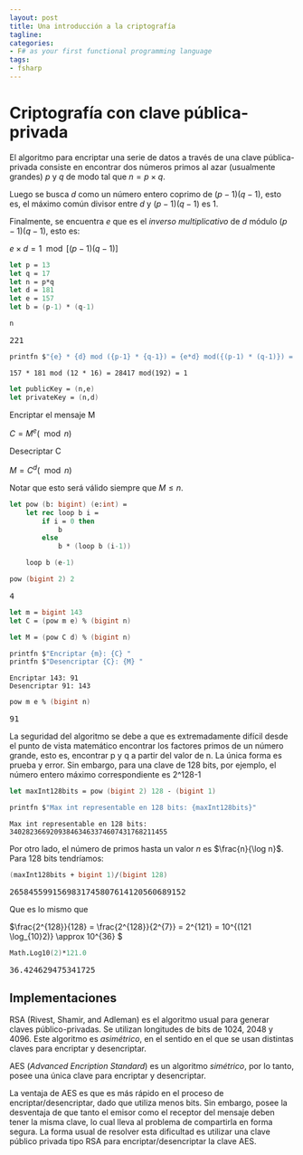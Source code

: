 ```yaml
---
layout: post
title: Una introducción a la criptografía
tagline: 
categories: 
- F# as your first functional programming language
tags:
- fsharp
---
```


# Criptografía con clave pública-privada

El algoritmo para encriptar una serie de datos a través de una clave pública-privada consiste en encontrar dos números primos al azar (usualmente grandes) $p$ y $q$ de modo tal que $n = p \times q$.

Luego se busca $d$ como un número entero coprimo de $(p-1)(q-1)$, esto es, el máximo común divisor entre $d$ y $(p-1)(q-1)$ es 1. 

Finalmente, se encuentra $e$ que es el _inverso multiplicativo_ de $d$ módulo $(p-1)(q-1)$, esto es:

$e \times d = 1 \mod [(p-1)(q-1)]$



```fsharp
let p = 13
let q = 17
let n = p*q 
let d = 181 
let e = 157 
let b = (p-1) * (q-1)

n
```


<div class="dni-plaintext"><pre>221</pre></div><style>
.dni-code-hint {
    font-style: italic;
    overflow: hidden;
    white-space: nowrap;
}
.dni-treeview {
    white-space: nowrap;
}
.dni-treeview td {
    vertical-align: top;
    text-align: start;
}
details.dni-treeview {
    padding-left: 1em;
}
table td {
    text-align: start;
}
table tr { 
    vertical-align: top; 
    margin: 0em 0px;
}
table tr td pre 
{ 
    vertical-align: top !important; 
    margin: 0em 0px !important;
} 
table th {
    text-align: start;
}
</style>


```fsharp
printfn $"{e} * {d} mod ({p-1} * {q-1}) = {e*d} mod({(p-1) * (q-1)}) = {e*d % b}"
```

    157 * 181 mod (12 * 16) = 28417 mod(192) = 1


```fsharp
let publicKey = (n,e)
let privateKey = (n,d)
```

Encriptar el mensaje M 

$C = M^e (\mod n)$

Desecriptar C

$M = C^d (\mod n)$ 

Notar que esto será válido siempre que $M \le n$.

```fsharp
let pow (b: bigint) (e:int) =
    let rec loop b i = 
        if i = 0 then 
            b
        else 
            b * (loop b (i-1))

    loop b (e-1)         

```

```fsharp
pow (bigint 2) 2
```


<div class="dni-plaintext"><pre>4</pre></div><style>
.dni-code-hint {
    font-style: italic;
    overflow: hidden;
    white-space: nowrap;
}
.dni-treeview {
    white-space: nowrap;
}
.dni-treeview td {
    vertical-align: top;
    text-align: start;
}
details.dni-treeview {
    padding-left: 1em;
}
table td {
    text-align: start;
}
table tr { 
    vertical-align: top; 
    margin: 0em 0px;
}
table tr td pre 
{ 
    vertical-align: top !important; 
    margin: 0em 0px !important;
} 
table th {
    text-align: start;
}
</style>


```fsharp
let m = bigint 143
let C = (pow m e) % (bigint n) 

let M = (pow C d) % (bigint n) 

printfn $"Encriptar {m}: {C} "
printfn $"Desencriptar {C}: {M} "

```

    Encriptar 143: 91 
    Desencriptar 91: 143 


```fsharp
pow m e % (bigint n) 
```


<div class="dni-plaintext"><pre>91</pre></div><style>
.dni-code-hint {
    font-style: italic;
    overflow: hidden;
    white-space: nowrap;
}
.dni-treeview {
    white-space: nowrap;
}
.dni-treeview td {
    vertical-align: top;
    text-align: start;
}
details.dni-treeview {
    padding-left: 1em;
}
table td {
    text-align: start;
}
table tr { 
    vertical-align: top; 
    margin: 0em 0px;
}
table tr td pre 
{ 
    vertical-align: top !important; 
    margin: 0em 0px !important;
} 
table th {
    text-align: start;
}
</style>


La seguridad del algoritmo se debe a que es extremadamente difícil desde el punto de vista matemático encontrar los factores primos de un número grande, esto es, encontrar p y q a partir del valor de n. La única forma es prueba y error. Sin embargo, para una clave de 128 bits, por ejemplo, el número entero máximo correspondiente es 2^128-1

```fsharp
let maxInt128bits = pow (bigint 2) 128 - (bigint 1)

printfn $"Max int representable en 128 bits: {maxInt128bits}"
```

    Max int representable en 128 bits: 340282366920938463463374607431768211455


Por otro lado, el número de primos hasta un valor $n$ es $\frac{n}{\log n}$. Para 128 bits tendríamos:

```fsharp
(maxInt128bits + bigint 1)/(bigint 128)
```


<div class="dni-plaintext"><pre>2658455991569831745807614120560689152</pre></div><style>
.dni-code-hint {
    font-style: italic;
    overflow: hidden;
    white-space: nowrap;
}
.dni-treeview {
    white-space: nowrap;
}
.dni-treeview td {
    vertical-align: top;
    text-align: start;
}
details.dni-treeview {
    padding-left: 1em;
}
table td {
    text-align: start;
}
table tr { 
    vertical-align: top; 
    margin: 0em 0px;
}
table tr td pre 
{ 
    vertical-align: top !important; 
    margin: 0em 0px !important;
} 
table th {
    text-align: start;
}
</style>


Que es lo mismo que 

$\frac{2^{128}}{128} = \frac{2^{128}}{2^{7}} = 2^{121} = 10^{(121 \log_{10}2)} \approx 10^{36} $

```fsharp
Math.Log10(2)*121.0
```


<div class="dni-plaintext"><pre>36.424629475341725</pre></div><style>
.dni-code-hint {
    font-style: italic;
    overflow: hidden;
    white-space: nowrap;
}
.dni-treeview {
    white-space: nowrap;
}
.dni-treeview td {
    vertical-align: top;
    text-align: start;
}
details.dni-treeview {
    padding-left: 1em;
}
table td {
    text-align: start;
}
table tr { 
    vertical-align: top; 
    margin: 0em 0px;
}
table tr td pre 
{ 
    vertical-align: top !important; 
    margin: 0em 0px !important;
} 
table th {
    text-align: start;
}
</style>


## Implementaciones

RSA (Rivest, Shamir, and Adleman) es el algoritmo usual para generar claves público-privadas. Se utilizan longitudes de bits de 1024, 2048 y 4096. Este algoritmo es _asimétrico_, en el sentido en el que se usan distintas claves para encriptar y desencriptar.

AES (_Advanced Encription Standard_) es un algoritmo _simétrico_, por lo tanto, posee una única clave para encriptar y desencriptar. 

La ventaja de AES es que es más rápido en el proceso de encriptar/desencriptar, dado que utiliza menos bits. Sin embargo, posee la desventaja de que tanto el emisor como el receptor del mensaje deben tener la misma clave, lo cual lleva al problema de compartirla en forma segura. La forma usual de resolver esta dificultad es utilizar una clave público privada tipo RSA para encriptar/desencriptar la clave AES.
